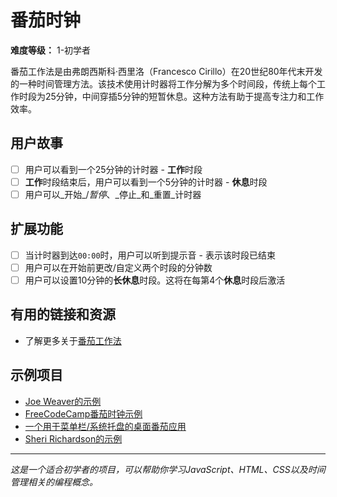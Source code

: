 # 番茄时钟

**难度等级：** 1-初学者

番茄工作法是由弗朗西斯科·西里洛（Francesco Cirillo）在20世纪80年代末开发的一种时间管理方法。该技术使用计时器将工作分解为多个时间段，传统上每个工作时段为25分钟，中间穿插5分钟的短暂休息。这种方法有助于提高专注力和工作效率。

## 用户故事

-   [ ] 用户可以看到一个25分钟的计时器 - **工作**时段
-   [ ] **工作**时段结束后，用户可以看到一个5分钟的计时器 - **休息**时段
-   [ ] 用户可以_开始_/_暂停_、_停止_和_重置_计时器

## 扩展功能

-   [ ] 当计时器到达`00:00`时，用户可以听到提示音 - 表示该时段已结束
-   [ ] 用户可以在开始前更改/自定义两个时段的分钟数
-   [ ] 用户可以设置10分钟的**长休息**时段。这将在每第4个**休息**时段后激活

## 有用的链接和资源

-   了解更多关于[番茄工作法](https://en.m.wikipedia.org/wiki/Pomodoro_Technique)

## 示例项目

-   [Joe Weaver的示例](https://codepen.io/JoeWeaver/pen/bLbbxK)
-   [FreeCodeCamp番茄时钟示例](https://codepen.io/freeCodeCamp/full/XpKrrW)
-   [一个用于菜单栏/系统托盘的桌面番茄应用](https://github.com/amitmerchant1990/pomolectron)
-   [Sheri Richardson的示例](https://srd-pomodoro-timer.netlify.com/)

---

*这是一个适合初学者的项目，可以帮助你学习JavaScript、HTML、CSS以及时间管理相关的编程概念。*
